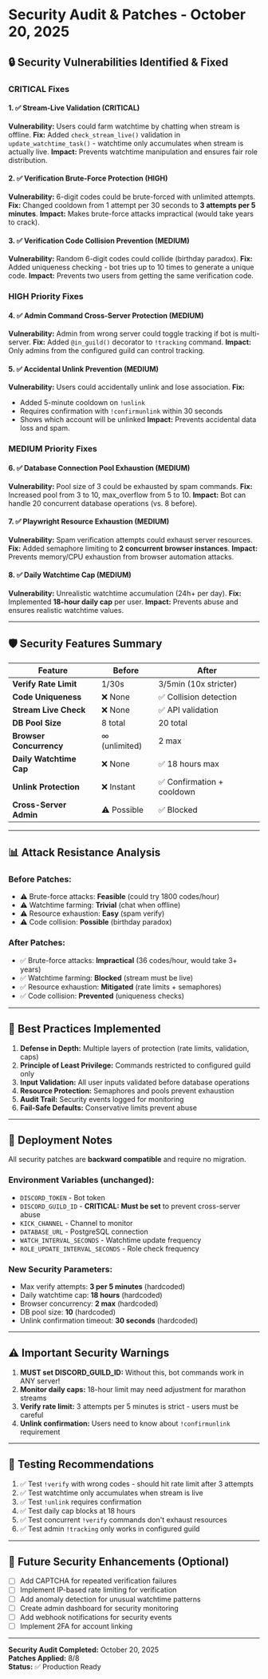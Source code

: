 # Security Audit & Patches - October 20, 2025

## 🔒 Security Vulnerabilities Identified & Fixed

### CRITICAL Fixes

#### 1. ✅ Stream-Live Validation (CRITICAL)
**Vulnerability:** Users could farm watchtime by chatting when stream is offline.
**Fix:** Added `check_stream_live()` validation in `update_watchtime_task()` - watchtime only accumulates when stream is actually live.
**Impact:** Prevents watchtime manipulation and ensures fair role distribution.

#### 2. ✅ Verification Brute-Force Protection (HIGH)
**Vulnerability:** 6-digit codes could be brute-forced with unlimited attempts.
**Fix:** Changed cooldown from 1 attempt per 30 seconds to **3 attempts per 5 minutes**.
**Impact:** Makes brute-force attacks impractical (would take years to crack).

#### 3. ✅ Verification Code Collision Prevention (MEDIUM)
**Vulnerability:** Random 6-digit codes could collide (birthday paradox).
**Fix:** Added uniqueness checking - bot tries up to 10 times to generate a unique code.
**Impact:** Prevents two users from getting the same verification code.

### HIGH Priority Fixes

#### 4. ✅ Admin Command Cross-Server Protection (MEDIUM)
**Vulnerability:** Admin from wrong server could toggle tracking if bot is multi-server.
**Fix:** Added `@in_guild()` decorator to `!tracking` command.
**Impact:** Only admins from the configured guild can control tracking.

#### 5. ✅ Accidental Unlink Prevention (MEDIUM)
**Vulnerability:** Users could accidentally unlink and lose association.
**Fix:** 
- Added 5-minute cooldown on `!unlink`
- Requires confirmation with `!confirmunlink` within 30 seconds
- Shows which account will be unlinked
**Impact:** Prevents accidental data loss and spam.

### MEDIUM Priority Fixes

#### 6. ✅ Database Connection Pool Exhaustion (MEDIUM)
**Vulnerability:** Pool size of 3 could be exhausted by spam commands.
**Fix:** Increased pool from 3 to 10, max_overflow from 5 to 10.
**Impact:** Bot can handle 20 concurrent database operations (vs. 8 before).

#### 7. ✅ Playwright Resource Exhaustion (MEDIUM)
**Vulnerability:** Spam verification attempts could exhaust server resources.
**Fix:** Added semaphore limiting to **2 concurrent browser instances**.
**Impact:** Prevents memory/CPU exhaustion from browser automation attacks.

#### 8. ✅ Daily Watchtime Cap (MEDIUM)
**Vulnerability:** Unrealistic watchtime accumulation (24h+ per day).
**Fix:** Implemented **18-hour daily cap** per user.
**Impact:** Prevents abuse and ensures realistic watchtime values.

---

## 🛡️ Security Features Summary

| Feature | Before | After |
|---------|--------|-------|
| **Verify Rate Limit** | 1/30s | 3/5min (10x stricter) |
| **Code Uniqueness** | ❌ None | ✅ Collision detection |
| **Stream Live Check** | ❌ None | ✅ API validation |
| **DB Pool Size** | 8 total | 20 total |
| **Browser Concurrency** | ∞ (unlimited) | 2 max |
| **Daily Watchtime Cap** | ❌ None | ✅ 18 hours max |
| **Unlink Protection** | ❌ Instant | ✅ Confirmation + cooldown |
| **Cross-Server Admin** | ⚠️ Possible | ✅ Blocked |

---

## 📊 Attack Resistance Analysis

### Before Patches:
- ⚠️ Brute-force attacks: **Feasible** (could try 1800 codes/hour)
- ⚠️ Watchtime farming: **Trivial** (chat when offline)
- ⚠️ Resource exhaustion: **Easy** (spam verify)
- ⚠️ Code collision: **Possible** (birthday paradox)

### After Patches:
- ✅ Brute-force attacks: **Impractical** (36 codes/hour, would take 3+ years)
- ✅ Watchtime farming: **Blocked** (stream must be live)
- ✅ Resource exhaustion: **Mitigated** (rate limits + semaphores)
- ✅ Code collision: **Prevented** (uniqueness checks)

---

## 🔐 Best Practices Implemented

1. **Defense in Depth:** Multiple layers of protection (rate limits, validation, caps)
2. **Principle of Least Privilege:** Commands restricted to configured guild only
3. **Input Validation:** All user inputs validated before database operations
4. **Resource Protection:** Semaphores and pools prevent exhaustion
5. **Audit Trail:** Security events logged for monitoring
6. **Fail-Safe Defaults:** Conservative limits prevent abuse

---

## 🚀 Deployment Notes

All security patches are **backward compatible** and require no migration.

### Environment Variables (unchanged):
- `DISCORD_TOKEN` - Bot token
- `DISCORD_GUILD_ID` - **CRITICAL: Must be set** to prevent cross-server abuse
- `KICK_CHANNEL` - Channel to monitor
- `DATABASE_URL` - PostgreSQL connection
- `WATCH_INTERVAL_SECONDS` - Watchtime update frequency
- `ROLE_UPDATE_INTERVAL_SECONDS` - Role check frequency

### New Security Parameters:
- Max verify attempts: **3 per 5 minutes** (hardcoded)
- Daily watchtime cap: **18 hours** (hardcoded)
- Browser concurrency: **2 max** (hardcoded)
- DB pool size: **10** (hardcoded)
- Unlink confirmation timeout: **30 seconds** (hardcoded)

---

## ⚠️ Important Security Warnings

1. **MUST set DISCORD_GUILD_ID:** Without this, bot commands work in ANY server!
2. **Monitor daily caps:** 18-hour limit may need adjustment for marathon streams
3. **Verify rate limit:** 3 attempts per 5 minutes is strict - users must be careful
4. **Unlink confirmation:** Users need to know about `!confirmunlink` requirement

---

## 📝 Testing Recommendations

1. ✅ Test `!verify` with wrong codes - should hit rate limit after 3 attempts
2. ✅ Test watchtime only accumulates when stream is live
3. ✅ Test `!unlink` requires confirmation
4. ✅ Test daily cap blocks at 18 hours
5. ✅ Test concurrent `!verify` commands don't exhaust resources
6. ✅ Test admin `!tracking` only works in configured guild

---

## 🔄 Future Security Enhancements (Optional)

- [ ] Add CAPTCHA for repeated verification failures
- [ ] Implement IP-based rate limiting for verification
- [ ] Add anomaly detection for unusual watchtime patterns
- [ ] Create admin dashboard for security monitoring
- [ ] Add webhook notifications for security events
- [ ] Implement 2FA for account linking

---

**Security Audit Completed:** October 20, 2025  
**Patches Applied:** 8/8  
**Status:** ✅ Production Ready
